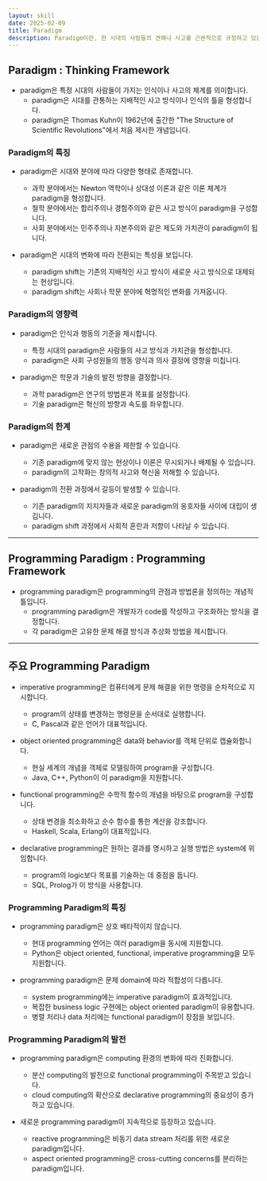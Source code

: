 ```yaml
---
layout: skill
date: 2025-02-09
title: Paradigm
description: Paradigm이란, 한 시대의 사람들의 견해나 사고를 근본적으로 규정하고 있는 인식의 체계, 또는 사물에 대한 이론적인 틀이나 체계를 의미합니다.
---
```



## Paradigm : Thinking Framework

- paradigm은 특정 시대의 사람들이 가지는 인식이나 사고의 체계를 의미합니다.
    - paradigm은 시대를 관통하는 지배적인 사고 방식이나 인식의 틀을 형성합니다.
    - paradigm은 Thomas Kuhn이 1962년에 출간한 "The Structure of Scientific Revolutions"에서 처음 제시한 개념입니다.


### Paradigm의 특징

- paradigm은 시대와 분야에 따라 다양한 형태로 존재합니다.
    - 과학 분야에서는 Newton 역학이나 상대성 이론과 같은 이론 체계가 paradigm을 형성합니다.
    - 철학 분야에서는 합리주의나 경험주의와 같은 사고 방식이 paradigm을 구성합니다.
    - 사회 분야에서는 민주주의나 자본주의와 같은 제도와 가치관이 paradigm이 됩니다.

- paradigm은 시대의 변화에 따라 전환되는 특성을 보입니다.
    - paradigm shift는 기존의 지배적인 사고 방식이 새로운 사고 방식으로 대체되는 현상입니다.
    - paradigm shift는 사회나 학문 분야에 혁명적인 변화를 가져옵니다.


### Paradigm의 영향력

- paradigm은 인식과 행동의 기준을 제시합니다.
    - 특정 시대의 paradigm은 사람들의 사고 방식과 가치관을 형성합니다.
    - paradigm은 사회 구성원들의 행동 양식과 의사 결정에 영향을 미칩니다.

- paradigm은 학문과 기술의 발전 방향을 결정합니다.
    - 과학 paradigm은 연구의 방법론과 목표를 설정합니다.
    - 기술 paradigm은 혁신의 방향과 속도를 좌우합니다.


### Paradigm의 한계

- paradigm은 새로운 관점의 수용을 제한할 수 있습니다.
    - 기존 paradigm에 맞지 않는 현상이나 이론은 무시되거나 배제될 수 있습니다.
    - paradigm의 고착화는 창의적 사고와 혁신을 저해할 수 있습니다.

- paradigm의 전환 과정에서 갈등이 발생할 수 있습니다.
    - 기존 paradigm의 지지자들과 새로운 paradigm의 옹호자들 사이에 대립이 생깁니다.
    - paradigm shift 과정에서 사회적 혼란과 저항이 나타날 수 있습니다.


---


## Programming Paradigm : Programming Framework

- programming paradigm은 programming의 관점과 방법론을 정의하는 개념적 틀입니다.
    - programming paradigm은 개발자가 code를 작성하고 구조화하는 방식을 결정합니다.
    - 각 paradigm은 고유한 문제 해결 방식과 추상화 방법을 제시합니다.


---


## 주요 Programming Paradigm

- imperative programming은 컴퓨터에게 문제 해결을 위한 명령을 순차적으로 지시합니다.
    - program의 상태를 변경하는 명령문을 순서대로 실행합니다.
    - C, Pascal과 같은 언어가 대표적입니다.

- object oriented programming은 data와 behavior를 객체 단위로 캡슐화합니다.
    - 현실 세계의 개념을 객체로 모델링하여 program을 구성합니다.
    - Java, C++, Python이 이 paradigm을 지원합니다.

- functional programming은 수학적 함수의 개념을 바탕으로 program을 구성합니다.
    - 상태 변경을 최소화하고 순수 함수를 통한 계산을 강조합니다.
    - Haskell, Scala, Erlang이 대표적입니다.

- declarative programming은 원하는 결과를 명시하고 실행 방법은 system에 위임합니다.
    - program의 logic보다 목표를 기술하는 데 중점을 둡니다.
    - SQL, Prolog가 이 방식을 사용합니다.


### Programming Paradigm의 특징

- programming paradigm은 상호 배타적이지 않습니다.
    - 현대 programming 언어는 여러 paradigm을 동시에 지원합니다.
    - Python은 object oriented, functional, imperative programming을 모두 지원합니다.

- programming paradigm은 문제 domain에 따라 적합성이 다릅니다.
    - system programming에는 imperative paradigm이 효과적입니다.
    - 복잡한 business logic 구현에는 object oriented paradigm이 유용합니다.
    - 병렬 처리나 data 처리에는 functional paradigm이 장점을 보입니다.


### Programming Paradigm의 발전

- programming paradigm은 computing 환경의 변화에 따라 진화합니다.
    - 분산 computing의 발전으로 functional programming이 주목받고 있습니다.
    - cloud computing의 확산으로 declarative programming의 중요성이 증가하고 있습니다.

- 새로운 programming paradigm이 지속적으로 등장하고 있습니다.
    - reactive programming은 비동기 data stream 처리를 위한 새로운 paradigm입니다.
    - aspect oriented programming은 cross-cutting concerns를 분리하는 paradigm입니다.

